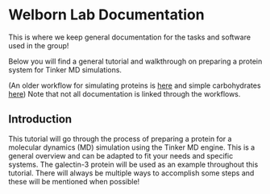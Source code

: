 # Welborn Lab Documentation

This is where we keep general documentation for the tasks and software used in the group!


Below you will find a general tutorial and walkthrough on preparing a protein system for Tinker MD simulations.

(An older workflow for simulating proteins is [here](previous_workflow.md) and simple carbohydrates [here](REU_Workflow.md))
Note that not all documentation is linked through the workflows.



## Introduction
This tutorial will go through the process of preparing a protein for a molecular dynamics (MD) simulation using the Tinker MD engine. This is a general overview and can be adapted to fit your needs and specific systems. The galectin-3 protein will be used as an example throughout this tutorial. There will always be multiple ways to accomplish some steps and these will be mentioned when possible! 

 







